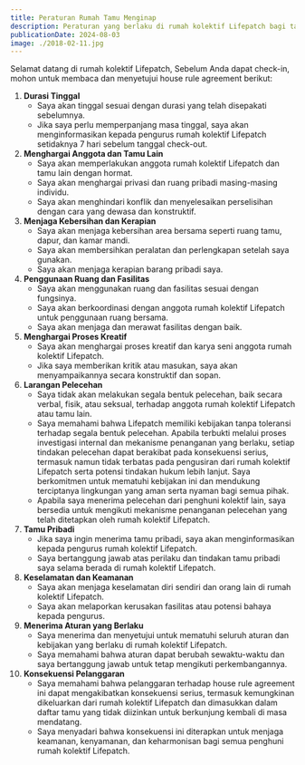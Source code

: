 ```yaml
---
title: Peraturan Rumah Tamu Menginap
description: Peraturan yang berlaku di rumah kolektif Lifepatch bagi tamu yang menginap.
publicationDate: 2024-08-03
image: ./2018-02-11.jpg
---
```


Selamat datang di rumah kolektif Lifepatch, Sebelum Anda dapat check-in, mohon untuk membaca dan menyetujui house rule agreement berikut:

1. **Durasi Tinggal**
    - Saya akan tinggal sesuai dengan durasi yang telah disepakati sebelumnya.
    - Jika saya perlu memperpanjang masa tinggal, saya akan menginformasikan kepada pengurus rumah kolektif Lifepatch setidaknya 7 hari sebelum tanggal check-out.
2. **Menghargai Anggota dan Tamu Lain**
    - Saya akan memperlakukan anggota rumah kolektif Lifepatch dan tamu lain dengan hormat.
    - Saya akan menghargai privasi dan ruang pribadi masing-masing individu.
    - Saya akan menghindari konflik dan menyelesaikan perselisihan dengan cara yang dewasa dan konstruktif.
3. **Menjaga Kebersihan dan Kerapian**
    - Saya akan menjaga kebersihan area bersama seperti ruang tamu, dapur, dan kamar mandi.
    - Saya akan membersihkan peralatan dan perlengkapan setelah saya gunakan.
    - Saya akan menjaga kerapian barang pribadi saya.
4. **Penggunaan Ruang dan Fasilitas**
    - Saya akan menggunakan ruang dan fasilitas sesuai dengan fungsinya.
    - Saya akan berkoordinasi dengan anggota rumah kolektif Lifepatch untuk penggunaan ruang bersama.
    - Saya akan menjaga dan merawat fasilitas dengan baik.
5. **Menghargai Proses Kreatif**
    - Saya akan menghargai proses kreatif dan karya seni anggota rumah kolektif Lifepatch.
    - Jika saya memberikan kritik atau masukan, saya akan menyampaikannya secara konstruktif dan sopan.
6. **Larangan Pelecehan**
    - Saya tidak akan melakukan segala bentuk pelecehan, baik secara verbal, fisik, atau seksual, terhadap anggota rumah kolektif Lifepatch atau tamu lain.
    - Saya memahami bahwa Lifepatch memiliki kebijakan tanpa toleransi terhadap segala bentuk pelecehan. Apabila terbukti melalui proses investigasi internal dan mekanisme penanganan yang berlaku, setiap tindakan pelecehan dapat berakibat pada konsekuensi serius, termasuk namun tidak terbatas pada pengusiran dari rumah kolektif Lifepatch serta potensi tindakan hukum lebih lanjut. Saya berkomitmen untuk mematuhi kebijakan ini dan mendukung terciptanya lingkungan yang aman serta nyaman bagi semua pihak.
    - Apabila saya menerima pelecehan dari penghuni kolektif lain, saya bersedia untuk mengikuti mekanisme penanganan pelecehan yang telah ditetapkan oleh rumah kolektif Lifepatch.
7. **Tamu Pribadi**
    - Jika saya ingin menerima tamu pribadi, saya akan menginformasikan kepada pengurus rumah kolektif Lifepatch.
    - Saya bertanggung jawab atas perilaku dan tindakan tamu pribadi saya selama berada di rumah kolektif Lifepatch.
8. **Keselamatan dan Keamanan**
    - Saya akan menjaga keselamatan diri sendiri dan orang lain di rumah kolektif Lifepatch.
    - Saya akan melaporkan kerusakan fasilitas atau potensi bahaya kepada pengurus.
9. **Menerima Aturan yang Berlaku**
    - Saya menerima dan menyetujui untuk mematuhi seluruh aturan dan kebijakan yang berlaku di rumah kolektif Lifepatch.
    - Saya memahami bahwa aturan dapat berubah sewaktu-waktu dan saya bertanggung jawab untuk tetap mengikuti perkembangannya.
10. **Konsekuensi Pelanggaran**
    - Saya memahami bahwa pelanggaran terhadap house rule agreement ini dapat mengakibatkan konsekuensi serius, termasuk kemungkinan dikeluarkan dari rumah kolektif Lifepatch dan dimasukkan dalam daftar tamu yang tidak diizinkan untuk berkunjung kembali di masa mendatang.
    - Saya menyadari bahwa konsekuensi ini diterapkan untuk menjaga keamanan, kenyamanan, dan keharmonisan bagi semua penghuni rumah kolektif Lifepatch.
